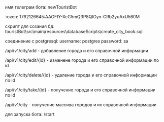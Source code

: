 имя телеграм бота: newTouristBot

токен: 1792126645:AAGFIY-XcG5mQ3P8QIGyn-CRb2yuAxU560M

скрипт для созания бд: touristBot\src\main\resources\databaseScripts\create_city_book.sql

соединение с postgresql: username: postgres
                         password: sa
                         
/api/v1/city/add - добавление города и его справочной информации

/api/v1/city/edit/{id} - изменене города и его справочной информации по id

/api/v1/city/delete/{id} - удаление города и его справочной информации по id

/api/v1/city/take/{id} - получение города и его справочной информации по id

/api/v1/city - получение массива городов и их справочной информации
                         
для запуска бота: /start

